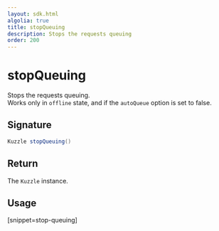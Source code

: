 ```yaml
---
layout: sdk.html
algolia: true
title: stopQueuing
description: Stops the requests queuing
order: 200
---
```


# stopQueuing

Stops the requests queuing.  
Works only in `offline` state, and if the `autoQueue` option is set to false.

## Signature

```java
Kuzzle stopQueuing()
```

## Return

The `Kuzzle` instance.

## Usage

[snippet=stop-queuing]

